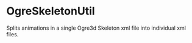 # OgreSkeletonUtil
Splits animations in a single Ogre3d Skeleton xml file into individual xml files.
